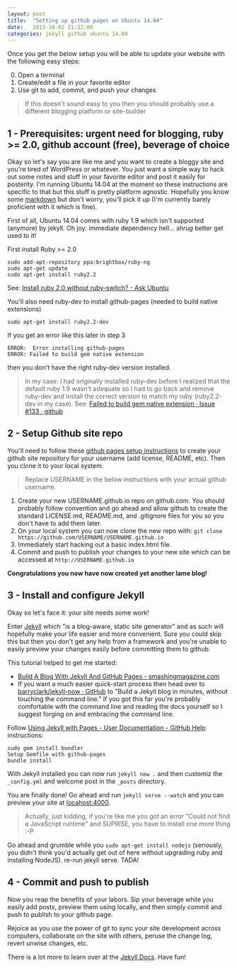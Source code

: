 ```yaml
---
layout: post
title:  "Setting up github pages on Ubuntu 14.04"
date:   2015-10-02 21:32:00
categories: jekyll github ubuntu 14.04
---
```


Once you get the below setup you will be able to update your website with the following easy steps:

0. Open a terminal
1. Create/edit a file in your favorite editor
2. Use git to add, commit, and push your changes

> If this doesn't sound easy to you then you should probably use a different blogging platform or site-builder

1 - Prerequisites: urgent need for blogging, ruby >= 2.0, github account (free), beverage of choice
------------------------------------------------------------------------------

Okay so let's say you are like me and you want to create a bloggy site and you're tired of WordPress or whatever. You just want a simple way to hack out some notes and stuff in your favorite editor and post it easily for posterity.  I'm running Ubuntu 14.04 at the moment so these instructions are specific to that but this stuff is pretty platform agnostic. Hopefully you know some [markdown](https://daringfireball.net/projects/markdown/syntax) but don't worry, you'll pick it up (I'm currently barely proficient with it which is fine).

First of all, Ubuntu 14.04 comes with ruby 1.9 which isn't supported (anymore) by jekyll. Oh joy: immediate dependency hell... *shrug* better get used to it!

First install Ruby >= 2.0

	sudo add-apt-repository ppa:brightbox/ruby-ng
	sudo apt-get update
	sudo apt-get install ruby2.2

See: [Install ruby 2.0 without ruby-switch? - Ask Ubuntu](http://askubuntu.com/a/452293/62223)

You'll also need ruby-dev to install github-pages (needed to build native extensions)

	sudo apt-get install ruby2.2-dev

If you get an error like this later in step 3

	ERROR:  Error installing github-pages
	ERROR: Failed to build gem native extension

then you don't have the right ruby-dev version installed.

> In my case: I had originally installed ruby-dev before I realized that the default ruby 1.9 wasn't adequate so I had to go back and remove ruby-dev and install the correct version to match my ruby (ruby2.2-dev in my case). See: [Failed to build gem native extension · Issue #133 · github](https://github.com/github/pages-gem/issues/133)


2 - Setup Github site repo
---------------
You'll need to follow these [github pages setup instructions](https://pages.github.com/) to create your github site repository for your username (add license, README, etc). Then you clone it to your local system.

> Replace USERNAME in the below instructions with your actual github username.

1. Create your new USERNAME.github.io repo on github.com. You should probably follow convention and go ahead and allow github to create the standard LICENSE.md, README.md, and .gitignore files for you so you don't have to add them later.
2. On your local system you can now clone the new repo with: `git clone https://github.com/USERNAME/USERNAME.github.io`
3. Immediately start hacking out a basic index.html file.
4. Commit and push to publish your changes to your new site which can be accessed at `http://USERNAME.github.io`

**Congratulations you now have now created yet another lame blog!**


3 - Install and configure Jekyll
-----------

Okay so let's face it: your site needs some work!

Enter [Jekyll](https://jekyllrb.com/) which "is a blog-aware, static site generator" and as such will hopefully make your life easier and more convenient. Sure you could skip this but then you don't get any help from a framework and you're unable to easily preview your changes easily before committing them to github.

This tutorial helped to get me started:

* [Build A Blog With Jekyll And GitHub Pages - smashingmagazine.com](http://www.smashingmagazine.com/2014/08/build-blog-jekyll-github-pages/)
* If you want a much easier quick-start process then head over to [barryclark/jekyll-now · GitHub](https://github.com/barryclark/jekyll-now) to "Build a Jekyll blog in minutes, without touching the command line." If you got this far you're probably comfortable with the command line and reading the docs yourself so I suggest forging on and embracing the command line.

Follow [Using Jekyll with Pages - User Documentation - GitHub Help](https://help.github.com/articles/using-jekyll-with-pages/) instructions:

	sudo gem install bundler
	Setup Gemfile with github-pages
	bundle install

With Jekyll installed you can now run `jekyll new .` and then customiz the `_config.yml` and welcome post in the `_posts` directory.

You are finally done! Go ahead and run `jekyll serve --watch` and you can preview your site at [locahost:4000](localhost:4000).

> Actually, just kidding, if you're like me you got an error "Could not find a JavaScript runtime" and SUPRISE, you have to install one more thing :-P

Go ahead and grumble while you `sudo apt-get install nodejs` (seriously, you didn't think you'd actually get out of here without upgrading ruby and installing NodeJS). re-run jekyll serve. TADA!

4 - Commit and push to publish
---------------------------

Now you reap the benefits of your labors. Sip your beverage while you easily add posts, preview them using locally, and then simply commit and push to publish to your github page.

Rejoice as you use the power of git to sync your site development across computers, collaborate on the site with others, peruse the change log, revert unwise changes, etc.

There is a lot more to learn over at the [Jekyll Docs](http://jekyllrb.com/docs/frontmatter/). Have fun!
